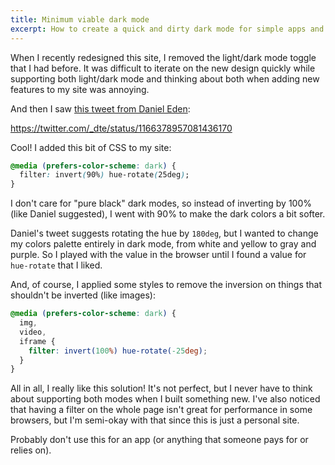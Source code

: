 ```yaml
---
title: Minimum viable dark mode
excerpt: How to create a quick and dirty dark mode for simple apps and websites using pure CSS.
---
```


When I recently redesigned this site, I removed the light/dark mode toggle that I had before. It was difficult to iterate on the new design quickly while supporting both light/dark mode and thinking about both when adding new features to my site was annoying.

And then I saw [this tweet from Daniel Eden](https://mobile.twitter.com/_dte/status/1166378957081436170):

https://twitter.com/_dte/status/1166378957081436170

Cool! I added this bit of CSS to my site:

```css
@media (prefers-color-scheme: dark) {
  filter: invert(90%) hue-rotate(25deg);
}
```

I don't care for "pure black" dark modes, so instead of inverting by 100% (like Daniel suggested), I went with 90% to make the dark colors a bit softer.

Daniel's tweet suggests rotating the hue by `180deg`, but I wanted to change my colors palette entirely in dark mode, from white and yellow to gray and purple. So I played with the value in the browser until I found a value for `hue-rotate` that I liked.

And, of course, I applied some styles to remove the inversion on things that shouldn't be inverted (like images):

```css
@media (prefers-color-scheme: dark) {
  img,
  video,
  iframe {
    filter: invert(100%) hue-rotate(-25deg);
  }
}
```

All in all, I really like this solution! It's not perfect, but I never have to think about supporting both modes when I built something new. I've also noticed that having a filter on the whole page isn't great for performance in some browsers, but I'm semi-okay with that since this is just a personal site.

Probably don't use this for an app (or anything that someone pays for or relies on).
